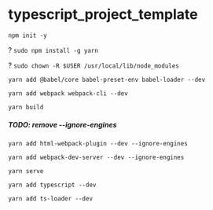 # typescript_project_template

`npm init -y`

? `sudo npm install -g yarn`

? `sudo chown -R $USER /usr/local/lib/node_modules`

`yarn add @babel/core babel-preset-env babel-loader --dev`

`yarn add webpack webpack-cli --dev`

`yarn build`

##### TODO: remove --ignore-engines

`yarn add html-webpack-plugin --dev --ignore-engines`

`yarn add webpack-dev-server --dev --ignore-engines`

`yarn serve`

`yarn add typescript --dev`

`yarn add ts-loader --dev`

